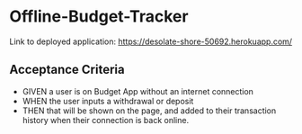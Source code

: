 # Offline-Budget-Tracker

Link to deployed application: https://desolate-shore-50692.herokuapp.com/

## Acceptance Criteria
- GIVEN a user is on Budget App without an internet connection
- WHEN the user inputs a withdrawal or deposit
- THEN that will be shown on the page, and added to their transaction history when their connection is back online.